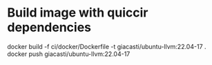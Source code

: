 # Build image with quiccir dependencies
docker build -f ci/docker/Dockerfile -t giacasti/ubuntu-llvm:22.04-17 .
docker push giacasti/ubuntu-llvm:22.04-17